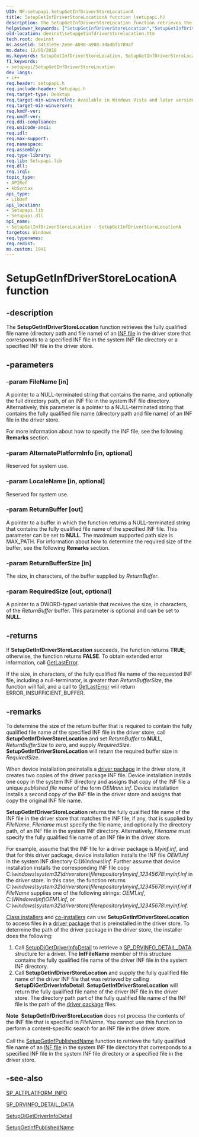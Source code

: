 ```yaml
---
UID: NF:setupapi.SetupGetInfDriverStoreLocationA
title: SetupGetInfDriverStoreLocationA function (setupapi.h)
description: The SetupGetInfDriverStoreLocation function retrieves the fully qualified file name (directory path and file name) of an INF file in the driver store that corresponds to a specified INF file in the system INF file directory or a specified INF file in the driver store.
helpviewer_keywords: ["SetupGetInfDriverStoreLocation","SetupGetInfDriverStoreLocation function [Device and Driver Installation]","SetupGetInfDriverStoreLocationA","SetupGetInfDriverStoreLocationW","devinst.setupgetinfdriverstorelocation","setup-ref_349dd5f9-d925-4bdf-b99d-b8abef1eb12b.xml","setupapi/SetupGetInfDriverStoreLocation"]
old-location: devinst\setupgetinfdriverstorelocation.htm
tech.root: devinst
ms.assetid: 34131e9e-2e0e-4098-a988-3dadbf1789af
ms.date: 12/05/2018
ms.keywords: SetupGetInfDriverStoreLocation, SetupGetInfDriverStoreLocation function [Device and Driver Installation], SetupGetInfDriverStoreLocationA, SetupGetInfDriverStoreLocationW, devinst.setupgetinfdriverstorelocation, setup-ref_349dd5f9-d925-4bdf-b99d-b8abef1eb12b.xml, setupapi/SetupGetInfDriverStoreLocation
f1_keywords:
- setupapi/SetupGetInfDriverStoreLocation
dev_langs:
- c++
req.header: setupapi.h
req.include-header: Setupapi.h
req.target-type: Desktop
req.target-min-winverclnt: Available in Windows Vista and later versions of Windows.
req.target-min-winversvr: 
req.kmdf-ver: 
req.umdf-ver: 
req.ddi-compliance: 
req.unicode-ansi: 
req.idl: 
req.max-support: 
req.namespace: 
req.assembly: 
req.type-library: 
req.lib: Setupapi.lib
req.dll: 
req.irql: 
topic_type:
- APIRef
- kbSyntax
api_type:
- LibDef
api_location:
- Setupapi.lib
- Setupapi.dll
api_name:
- SetupGetInfDriverStoreLocation - SetupGetInfDriverStoreLocationA
targetos: Windows
req.typenames: 
req.redist: 
ms.custom: 19H1
---
```


# SetupGetInfDriverStoreLocationA function


## -description


The <b>SetupGetInfDriverStoreLocation</b> function retrieves the fully qualified file name (directory path and file name) of an <a href="https://docs.microsoft.com/windows-hardware/drivers/install/overview-of-inf-files">INF file</a> in the driver store that corresponds to a specified INF file in the system INF file directory or a specified INF file in the driver store.


## -parameters




### -param FileName [in]

A pointer to a NULL-terminated string that contains the name, and optionally the full directory path, of an INF file in the system INF file directory. Alternatively, this parameter is a pointer to a NULL-terminated string that contains the fully qualified file name (directory path and file name) of an INF file in the driver store. 

For more information about how to specify the INF file, see the following <b>Remarks</b> section. 


### -param AlternatePlatformInfo [in, optional]

Reserved for system use.


### -param LocaleName [in, optional]

Reserved for system use.


### -param ReturnBuffer [out]

A pointer to a buffer in which the function returns a NULL-terminated string that contains the fully qualified file name of the specified INF file. This parameter can be set to <b>NULL</b>. The maximum supported path size is MAX_PATH. For information about how to determine the required size of the buffer, see the following <b>Remarks</b> section.


### -param ReturnBufferSize [in]

The size, in characters, of the buffer supplied by <i>ReturnBuffer</i>. 


### -param RequiredSize [out, optional]

A pointer to a DWORD-typed variable that receives the size, in characters, of the <i>ReturnBuffer</i> buffer. This parameter is optional and can be set to <b>NULL</b>. 


## -returns



If <b>SetupGetInfDriverStoreLocation</b> succeeds, the function returns <b>TRUE</b>; otherwise, the function returns <b>FALSE</b>. To obtain extended error information, call <a href="https://msdn.microsoft.com/library/ms679360.aspx">GetLastError</a>. 

If the size, in characters, of the fully qualified file name of the requested INF file, including a null-terminator, is greater than <i>ReturnBufferSize</i>, the function will fail, and a call to <a href="https://msdn.microsoft.com/library/ms679360.aspx">GetLastError</a> will return ERROR_INSUFFICIENT_BUFFER. 




## -remarks



To determine the size of the return buffer that is required to contain the fully qualified file name of the specified INF file in the driver store, call <b>SetupGetInfDriverStoreLocation</b> and set <i>ReturnBuffer</i> to <b>NULL</b>, <i>ReturnBufferSize</i> to zero, and supply <i>RequiredSize</i>. <b>SetupGetInfDriverStoreLocation</b> will return the required buffer size in <i>RequiredSize</i>.

When device installation preinstalls a <a href="https://docs.microsoft.com/previous-versions/windows/hardware/difxapi/driverpackagepreinstall">driver package</a> in the driver store, it creates two copies of the driver package INF file. Device installation installs one copy in the system INF directory and assigns that copy of the INF file a unique <i>published file name</i> of the form <i>OEMnnn.inf</i>. Device installation installs a second copy of the INF file in the driver store and assigns that copy the original INF file name.

<b>SetupGetInfDriverStoreLocation</b> returns the fully qualified file name of the INF file in the driver store that matches the INF file, if any, that is supplied by <i>FileName</i>. <i>Filename</i> must specify the file name, and optionally the directory path, of an INF file in the system INF directory. Alternatively, <i>Filename</i> must specify the fully qualified file name of an INF file in the driver store. 

For example, assume that the INF file for a driver package is <i>Myinf.inf</i>, and that for this driver package, device installation installs the INF file <i>OEM1.inf</i> in the system INF directory C:<i>\Windows\inf.</i> Further assume that device installation installs the corresponding INF file copy C:<i>\windows\system32\driverstore\filerepository\myinf_12345678\myinf.inf</i> in the driver store. In this case, the function returns C:<i>\windows\system32\driverstore\filerepository\myinf_12345678\myinf.inf</i> if <i>FileName</i> supplies one of the following strings: <i>OEM1.inf</i>, C:<i>\Windows\inf\OEM1.inf</i>, or C:<i>\windows\system32\driverstore\filerepository\myinf_12345678\myinf.inf.</i>

<a href="https://docs.microsoft.com/windows-hardware/drivers/">Class installers</a> and <a href="https://docs.microsoft.com/windows-hardware/drivers/">co-installers</a> can use <b>SetupGetInfDriverStoreLocation</b> to access files in a <a href="https://docs.microsoft.com/previous-versions/windows/hardware/difxapi/driverpackagepreinstall">driver package</a> that is preinstalled in the driver store. To determine the path of the driver package in the driver store, the installer does the following:

<ol>
<li>
Call <a href="https://docs.microsoft.com/windows/desktop/api/setupapi/nf-setupapi-setupdigetdriverinfodetaila">SetupDiGetDriverInfoDetail</a> to retrieve a <a href="https://docs.microsoft.com/windows/desktop/api/setupapi/ns-setupapi-sp_drvinfo_detail_data_a">SP_DRVINFO_DETAIL_DATA</a> structure for a driver. The <b>InfFileName</b> member of this structure contains the fully qualified file name of the driver INF file in the system INF directory.

</li>
<li>
Call <b>SetupGetInfDriverStoreLocation</b> and supply the fully qualified file name of the driver INF file that was retrieved by calling <b>SetupDiGetDriverInfoDetail</b>. <b>SetupGetInfDriverStoreLocation</b> will return the fully qualified file name of the driver INF file in the driver store. The directory path part of the fully qualified file name of the INF file is the path of the <a href="https://docs.microsoft.com/previous-versions/windows/hardware/difxapi/driverpackagepreinstall">driver package</a> files. 

</li>
</ol>
<div class="alert"><b>Note</b>  <b>SetupGetInfDriverStoreLocation</b> does not process the contents of the INF file that is specified in <i>FileName</i>. You cannot use this function to perform a content-specific search for an INF file in the driver store.</div>
<div> </div>
Call the <a href="https://docs.microsoft.com/windows/desktop/api/setupapi/nf-setupapi-setupgetinfpublishednamea">SetupGetInfPublishedName</a> function to retrieve the fully qualified file name of an <a href="https://docs.microsoft.com/windows-hardware/drivers/install/overview-of-inf-files">INF file</a> in the system INF file directory that corresponds to a specified INF file in the system INF file directory or a specified file in the driver store.




## -see-also




<a href="https://docs.microsoft.com/previous-versions/windows/hardware/previsioning-framework/ff552338(v=vs.85)">SP_ALTPLATFORM_INFO</a>



<a href="https://docs.microsoft.com/windows/desktop/api/setupapi/ns-setupapi-sp_drvinfo_detail_data_a">SP_DRVINFO_DETAIL_DATA</a>



<a href="https://docs.microsoft.com/windows/desktop/api/setupapi/nf-setupapi-setupdigetdriverinfodetaila">SetupDiGetDriverInfoDetail</a>



<a href="https://docs.microsoft.com/windows/desktop/api/setupapi/nf-setupapi-setupgetinfpublishednamea">SetupGetInfPublishedName</a>
 

 

